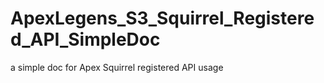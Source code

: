 # ApexLegens_S3_Squirrel_Registered_API_SimpleDoc
a simple doc for Apex Squirrel registered API usage
